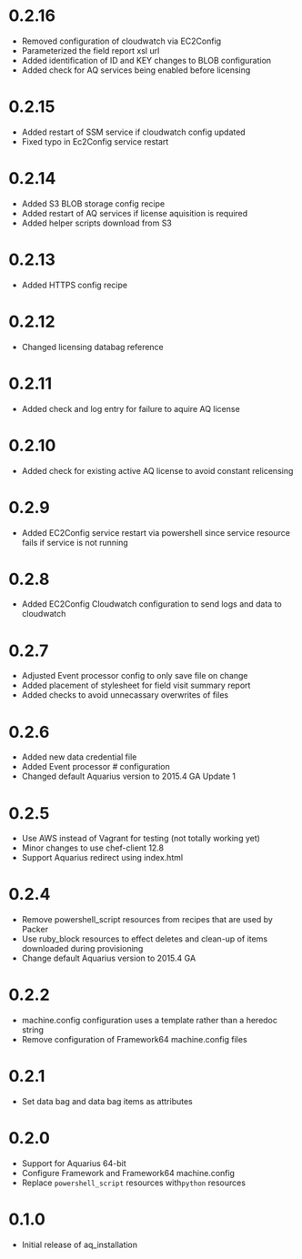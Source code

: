 # 0.2.16
* Removed configuration of cloudwatch via EC2Config
* Parameterized the field report xsl url
* Added identification of ID and KEY changes to BLOB configuration
* Added check for AQ services being enabled before licensing


# 0.2.15
* Added restart of SSM service if cloudwatch config updated
* Fixed typo in Ec2Config service restart

# 0.2.14
* Added S3 BLOB storage config recipe
* Added restart of AQ services if license aquisition is required
* Added helper scripts download from S3

# 0.2.13
* Added HTTPS config recipe

# 0.2.12
* Changed licensing databag reference

# 0.2.11
* Added check and log entry for failure to aquire AQ license

# 0.2.10
* Added check for existing active AQ license to avoid constant relicensing

# 0.2.9
* Added EC2Config service restart via powershell since service resource fails if service is not running

# 0.2.8
* Added EC2Config Cloudwatch configuration to send logs and data to cloudwatch

# 0.2.7

* Adjusted Event processor config to only save file on change
* Added placement of stylesheet for field visit summary report
* Added checks to avoid unnecassary overwrites of files

# 0.2.6

* Added new data credential file
* Added Event processor # configuration
* Changed default Aquarius version to 2015.4 GA Update 1

# 0.2.5

* Use AWS instead of Vagrant for testing (not totally working yet)
* Minor changes to use chef-client 12.8
* Support Aquarius redirect using index.html

# 0.2.4

* Remove powershell_script resources from recipes that are used by Packer
* Use ruby_block resources to effect deletes and clean-up of items downloaded during provisioning
* Change default Aquarius version to 2015.4 GA

# 0.2.2

* machine.config configuration uses a template rather than a heredoc string
* Remove configuration of Framework64 machine.config files

# 0.2.1

* Set data bag and data bag items as attributes

# 0.2.0

* Support for Aquarius 64-bit
* Configure Framework and Framework64 machine.config
* Replace `powershell_script` resources with`python` resources

# 0.1.0

* Initial release of aq_installation
